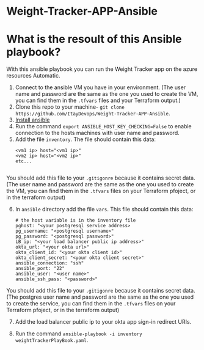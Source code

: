 # Weight-Tracker-APP-Ansible

# What is the resoult of this Ansible playbook?
With this ansible playbook you can run the Weight Tracker app on the azure resources Automatic.


1. Connect to the ansible VM you have in your environment. (The user name and password are the same as the one you used to create the VM, you can find them in the `.tfvars` files and your Terraform output.)
2. Clone this repo to your machine- `git clone https://github.com/ItayDevops/Weight-Tracker-APP-Ansible`.
3. [Install ansible](https://docs.ansible.com/ansible/latest/installation_guide/intro_installation.html#installing-ansible-on-ubuntu)
4. Run the command `export ANSIBLE_HOST_KEY_CHECKING=False` to enable connection to the hosts machines with user name and password.
5. Add the file `inventory`. The file should contain this data:
    ```
    <vm1 ip> host="<vm1 ip>"
    <vm2 ip> host="<vm2 ip>"
    etc...


You should add this file to your `.gitigonre` because it contains secret data.
(The user name and password are the same as the one you used to create the VM, you can find them in the `.tfvars` files on your Terraform pfoject, or in the terraform output)

6. In `ansible` directory add the file `vars`. This file should contain this data:
    ```
    # the host variable is in the inventory file
    pghost: "<your postgresql service address>
    pg_username: "<postgresql username>"
    pg_password: "<postgresql password>"
    LB_ip: "<your load balancer public ip address>"
    okta_url: "<your okta url>"
    okta_client_id: "<your okta client id>"
    okta_client_secret: "<your okta client secret>"
    ansible_connection: "ssh"
    ansible_port: "22"
    ansible_user: "<user name>" 
    ansible_ssh_pass: "<password>"

You should add this file to your `.gitigonre` because it contains secret data.
(The postgres user name and password are the same as the one you used to create the service, you can find them in the `.tfvars` files on your Terraform pfoject, or in the terraform output)

7. Add the load balancer public ip to your okta app sign-in redirect URIs.

8. Run the command `ansible-playbook -i inventory weightTrackerPlayBook.yaml`.
